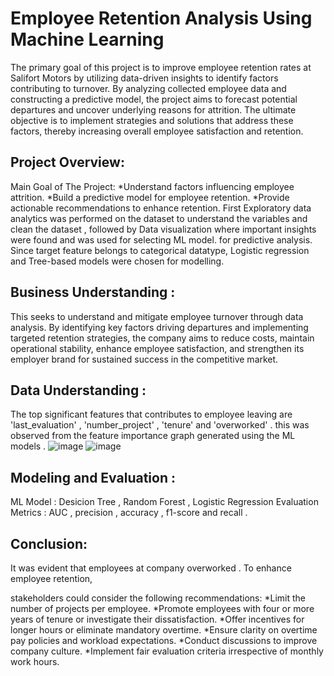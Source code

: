 # Employee Retention Analysis Using Machine Learning 

The primary goal of this project is to improve employee retention rates at Salifort Motors by utilizing data-driven insights to identify factors contributing to turnover. By analyzing collected employee data and constructing a predictive model, the project aims to forecast potential departures and uncover underlying reasons for attrition. The ultimate objective is to implement strategies and solutions that address these factors, thereby increasing overall employee satisfaction and retention.

## Project Overview:

Main Goal of The Project:
*Understand factors influencing employee attrition.
*Build a predictive model for employee retention.
*Provide actionable recommendations to enhance retention.
First Exploratory data analytics was performed on the dataset to understand the variables and clean the dataset , followed by Data visualization where important insights were found and was used for selecting ML model.
for predictive analysis. Since target feature belongs to categorical datatype, Logistic regression and Tree-based models were chosen for modelling.

## Business Understanding :

This seeks to understand and mitigate employee turnover through data analysis. By identifying key factors driving departures and implementing targeted retention strategies, the company aims to reduce costs, maintain operational stability, enhance employee satisfaction, and strengthen its employer brand for sustained success in the competitive market.

## Data Understanding :

The top significant features that contributes to employee leaving are 'last_evaluation' , 'number_project' , 'tenure' and 'overworked' . this was observed from the feature importance graph generated using the ML models .
![image](https://github.com/v3434/Capstone-project_Employee-retention-analysis/assets/70278692/144f4c37-8f1e-4525-a1a6-476925326edf)
![image](https://github.com/v3434/Capstone-project_Employee-retention-analysis/assets/70278692/56100035-b2dd-4606-a901-27c8325dadc4)

## Modeling and Evaluation :

ML Model : Desicion Tree , Random Forest , Logistic Regression
Evaluation Metrics : AUC , precision , accuracy , f1-score and recall .

## Conclusion:

It was evident that employees at company overworked . To enhance employee retention, 

stakeholders could consider the following recommendations:
*Limit the number of projects per employee.
*Promote employees with four or more years of tenure or investigate their dissatisfaction.
*Offer incentives for longer hours or eliminate mandatory overtime.
*Ensure clarity on overtime pay policies and workload expectations.
*Conduct discussions to improve company culture.
*Implement fair evaluation criteria irrespective of monthly work hours.




